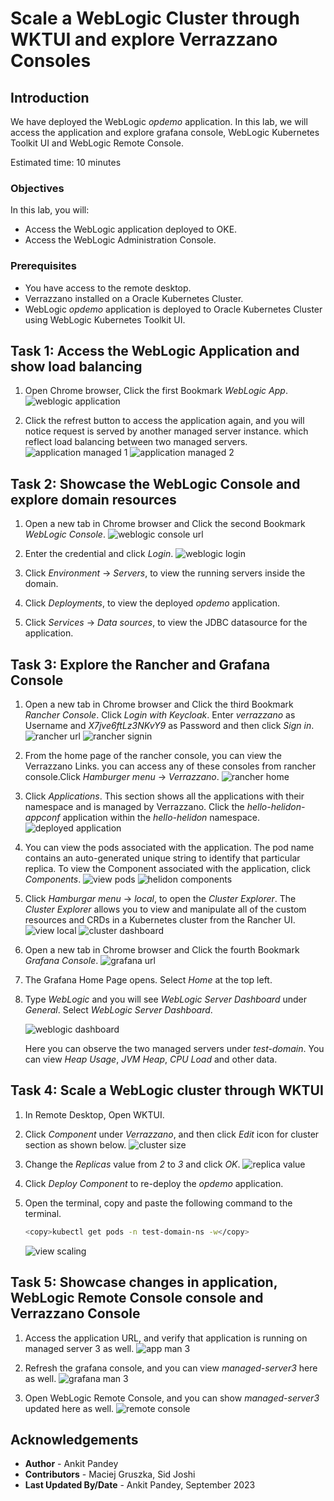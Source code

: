 # Scale a WebLogic Cluster through WKTUI and explore Verrazzano Consoles

## Introduction

We have deployed the WebLogic *opdemo* application. In this lab, we will access the application and explore grafana console, WebLogic Kubernetes Toolkit UI and WebLogic Remote Console.

Estimated time: 10 minutes

### Objectives

In this lab, you will:

* Access the WebLogic application deployed to OKE.
* Access the WebLogic Administration Console.

### Prerequisites

* You have access to the remote desktop.
* Verrazzano installed on a Oracle Kubernetes Cluster.
* WebLogic *opdemo* application is deployed to Oracle Kubernetes Cluster using WebLogic Kubernetes Toolkit UI.

## Task 1: Access the WebLogic Application and show load balancing

1. Open Chrome browser, Click the first Bookmark *WebLogic App*.
    ![weblogic application](images/weblogic-application.png)

2. Click the refrest button to access the application again, and you will notice request is served by another managed server instance. which reflect load balancing between two managed servers.
    ![application managed 1](images/application-man-1.png)
    ![application managed 2](images/application-man-2.png)

## Task 2: Showcase the WebLogic Console and explore domain resources

1. Open a new tab in Chrome browser and Click the second Bookmark *WebLogic Console*.
    ![weblogic console url](images/weblogic-console-url.png)

2. Enter the credential and click *Login*.
    ![weblogic login](images/weblogic-login.png)

3. Click *Environment* -> *Servers*, to view the running servers inside the domain.
4. Click *Deployments*, to view the deployed *opdemo* application.
5. Click *Services* -> *Data sources*, to view the JDBC datasource for the application.


## Task 3: Explore the Rancher and Grafana Console

1. Open a new tab in Chrome browser and Click the third Bookmark *Rancher Console*. Click *Login with Keycloak*. Enter *verrazzano* as Username and *X7jve6ftLz3NKvY9* as Password and  then click *Sign in*.
    ![rancher url](images/rancher-url.png)
    ![rancher signin](images/rancher-signin.png)

3. From the home page of the rancher console, you can view the Verrazzano Links. you can access any of these consoles from rancher console.Click *Hamburger menu* -> *Verrazzano*.
    ![rancher home](images/rancher-home.png)


4. Click *Applications*. This section shows all the applications with their namespace and is managed by Verrazzano. Click the *hello-helidon-appconf* application within the *hello-helidon* namespace.
    ![deployed application](images/deployed-application.png)


5. You can view the pods associated with the application. The pod name contains an auto-generated unique string to identify that particular replica. To view the Component associated with the application, click *Components*.
    ![view pods](images/view-pods.png)
    ![helidon components](images/weblogic-components.png)


6. Click *Hamburgar menu* -> *local*, to open the *Cluster Explorer*. The *Cluster Explorer* allows you to view and manipulate all of the custom resources and CRDs in a Kubernetes cluster from the Rancher UI.
    ![view local](images/view-local.png)
    ![cluster dashboard](images/cluster-dashboard.png)


7. Open a new tab in Chrome browser and Click the fourth Bookmark *Grafana Console*.
    ![grafana url](images/grafana-url.png)


8. The Grafana Home Page opens. Select *Home*  at the top left.

9. Type *WebLogic* and you will see *WebLogic Server Dashboard* under *General*. Select *WebLogic Server Dashboard*.

    ![weblogic dashboard](images/weblogic-dashboard.png)

    Here you can observe the two managed servers under *test-domain*. You can view *Heap Usage*, *JVM Heap*, *CPU Load* and other data.



## Task 4: Scale a WebLogic cluster through WKTUI

1. In Remote Desktop, Open WKTUI. 

2. Click *Component* under *Verrazzano*, and then click *Edit* icon for cluster section as shown below.
    ![cluster size](images/cluster-size.png)

3. Change the *Replicas* value from *2* to *3* and click *OK*. 
    ![replica value](images/replicas-value.png)

4. Click *Deploy Component* to re-deploy the *opdemo* application.

5. Open the terminal, copy and paste the following command to the terminal. 
    ```bash
    <copy>kubectl get pods -n test-domain-ns -w</copy>
    ```
    ![view scaling](images/view-scaling.png)


## Task 5: Showcase changes in application, WebLogic Remote Console console and Verrazzano Console

1. Access the application URL, and verify that application is running on managed server 3 as well. 
    ![app man 3](images/app-man-3.png)


2. Refresh the grafana console, and you can view *managed-server3* here as well.
    ![grafana man 3](images/grafana-man-3.png)

3. Open WebLogic Remote Console, and you can show *managed-server3* updated here as well.
    ![remote console](images/remote-console.png)

## Acknowledgements

* **Author** -  Ankit Pandey
* **Contributors** - Maciej Gruszka, Sid Joshi
* **Last Updated By/Date** - Ankit Pandey, September 2023
